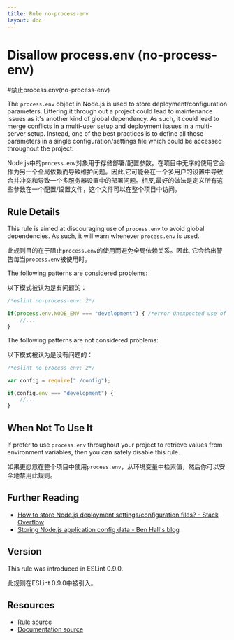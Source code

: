 ```yaml
---
title: Rule no-process-env
layout: doc
---
```

<!-- Note: No pull requests accepted for this file. See README.md in the root directory for details. -->
# Disallow process.env (no-process-env)
#禁止process.env(no-process-env)

The `process.env` object in Node.js is used to store deployment/configuration parameters. Littering it through out a project could lead to maintenance issues as it's another kind of global dependency. As such, it could lead to merge conflicts in a multi-user setup and deployment issues in a multi-server setup. Instead, one of the best practices is to define all those parameters in a single configuration/settings file which could be accessed throughout the project.

Node.js中的`process.env`对象用于存储部署/配置参数。在项目中无序的使用它会作为另一个全局依赖而导致维护问题。因此,它可能会在一个多用户的设置中导致合并冲突和导致一个多服务器设置中的部署问题。相反,最好的做法是定义所有这些参数在一个配置/设置文件，这个文件可以在整个项目中访问。


## Rule Details

This rule is aimed at discouraging use of `process.env` to avoid global dependencies. As such, it will warn whenever `process.env` is used.

此规则目的在于阻止`process.env`的使用而避免全局依赖关系。因此,
它会给出警告每当`process.env`被使用时。

The following patterns are considered problems:

以下模式被认为是有问题的：

```js
/*eslint no-process-env: 2*/

if(process.env.NODE_ENV === "development") { /*error Unexpected use of process.env.*/
    //...
}
```

The following patterns are not considered problems:

以下模式被认为是没有问题的：

```js
/*eslint no-process-env: 2*/

var config = require("./config");

if(config.env === "development") {
    //...
}
```

## When Not To Use It

If prefer to use `process.env` throughout your project to retrieve values from environment variables, then you can safely disable this rule.

如果更愿意在整个项目中使用`process.env`，从环境变量中检索值，然后你可以安全地禁用此规则。

## Further Reading

* [How to store Node.js deployment settings/configuration files? - Stack Overflow](http://stackoverflow.com/questions/5869216/how-to-store-node-js-deployment-settings-configuration-files)
* [Storing Node.js application config data - Ben Hall's blog](http://blog.benhall.me.uk/2012/02/storing-application-config-data-in/)

## Version

This rule was introduced in ESLint 0.9.0.

此规则在ESLint 0.9.0中被引入。

## Resources

* [Rule source](https://github.com/eslint/eslint/tree/master/lib/rules/no-process-env.js)
* [Documentation source](https://github.com/eslint/eslint/tree/master/docs/rules/no-process-env.md)
